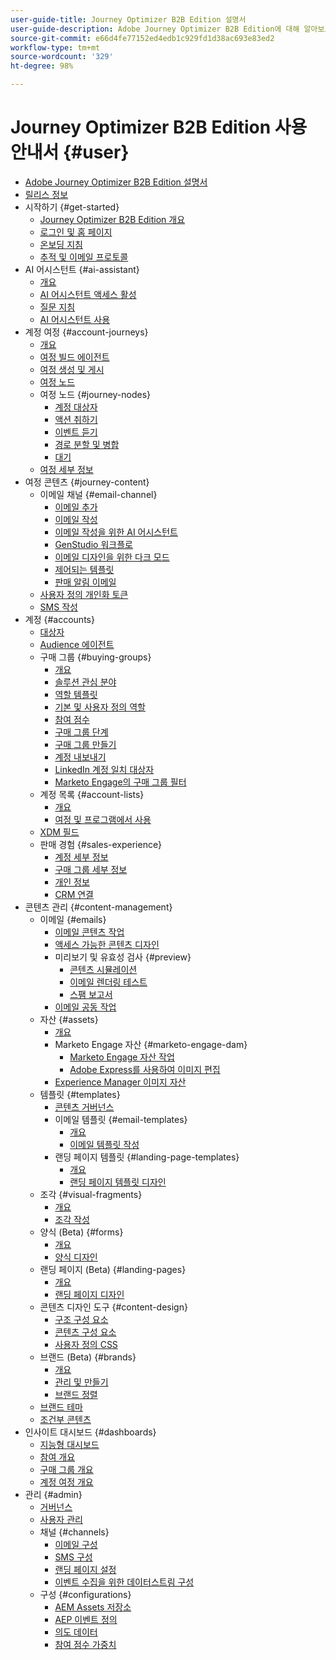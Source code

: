 ```yaml
---
user-guide-title: Journey Optimizer B2B Edition 설명서
user-guide-description: Adobe Journey Optimizer B2B Edition에 대해 알아보고, 기본 제공 생성형 AI와 업계 최고 수준의 자동화를 활용하여 계정 및 구매 그룹 여정을 조율하는 방법을 알아봅니다.
source-git-commit: e66d4fe77152ed4edb1c929fd1d38ac693e83ed2
workflow-type: tm+mt
source-wordcount: '329'
ht-degree: 98%

---
```



# Journey Optimizer B2B Edition 사용 안내서 {#user}

+ [Adobe Journey Optimizer B2B Edition 설명서](guide-overview.md)
+ [릴리스 정보](./release-notes/release-notes.md)
+ 시작하기 {#get-started}
   + [Journey Optimizer B2B Edition 개요](about-journey-optimizer-b2b-edition.md)
   + [로그인 및 홈 페이지](home-page.md)
   + [온보딩 지침](./start/get-started.md)
   + [추적 및 이메일 프로토콜](./start/email-protocols.md)
+ AI 어시스턴트 {#ai-assistant}
   + [개요](./ai-assistant/ai-assistant-overview.md)
   + [AI 어시스턴트 액세스 활성](./ai-assistant/enable-ai-assistant-access.md)
   + [질문 지침](./ai-assistant/question-guidance.md)
   + [AI 어시스턴트 사용](./ai-assistant/use-ai-assistant.md)
+ 계정 여정 {#account-journeys}
   + [개요](./journeys/journey-overview.md)
   + [여정 빌드 에이전트](./agents/journey-agent.md)
   + [여정 생성 및 게시](./journeys/create-publish-journey.md)
   + [여정 노드](./journeys/journey-nodes.md)
   + 여정 노드 {#journey-nodes}
      + [계정 대상자](./journeys/account-audience-nodes.md)
      + [액션 취하기](./journeys/action-nodes.md)
      + [이벤트 듣기](./journeys/listen-for-event-nodes.md)
      + [경로 분할 및 병합](./journeys/split-merge-paths-nodes.md)
      + [대기](./journeys/wait-nodes.md)
   + [여정 세부 정보](./journeys/journey-details.md)
+ 여정 콘텐츠 {#journey-content}
   + 이메일 채널 {#email-channel}
      + [이메일 추가](./content/add-email.md)
      + [이메일 작성](./content/email-authoring.md)
      + [이메일 작성을 위한 AI 어시스턴트](./content/ai-assistant-emails.md)
      + [GenStudio 워크플로](./content/genstudio-email-workflow.md)
      + [이메일 디자인을 위한 다크 모드](./content/email-dark-mode.md)
      + [제어되는 템플릿](./content/email-authoring-governance.md)
      + [판매 알림 이메일](./content/sales-alert-email.md)
   + [사용자 정의 개인화 토큰](./content/personalization-my-tokens.md)
   + [SMS 작성](./content/sms-authoring.md)
+ 계정 {#accounts}
   + [대상자](./audiences/account-audience-overview.md)
   + [Audience 에이전트](./agents/audience-agent-b2b.md)
   + 구매 그룹 {#buying-groups}
      + [개요](./buying-groups/buying-groups-overview.md)
      + [솔루션 관심 분야](./buying-groups/solution-interests.md)
      + [역할 템플릿](./buying-groups/buying-groups-role-templates.md)
      + [기본 및 사용자 정의 역할](./buying-groups/default-custom-roles.md)
      + [참여 점수](./buying-groups/engagement-scores.md)
      + [구매 그룹 단계](./buying-groups/buying-group-stages.md)
      + [구매 그룹 만들기](./buying-groups/buying-groups-create.md)
      + [계정 내보내기](./audiences/account-list-export.md)
      + [LinkedIn 계정 일치 대상자](./data/linkedin-account-matched-audiences.md)
      + [Marketo Engage의 구매 그룹 필터](./buying-groups/marketo-engage-smart-list-buying-group-filters.md)
   + 계정 목록 {#account-lists}
      + [개요](./accounts/account-lists.md)
      + [여정 및 프로그램에서 사용](./accounts/account-lists-journeys.md)
   + [XDM 필드](./data/field-mapping.md)
   + 판매 경험 {#sales-experience}
      + [계정 세부 정보](./accounts/account-details.md)
      + [구매 그룹 세부 정보](./buying-groups/buying-group-details.md)
      + [개인 정보](./accounts/person-details.md)
      + [CRM 연결](./accounts/crm-linking.md)
+ 콘텐츠 관리 {#content-management}
   + 이메일 {#emails}
      + [이메일 콘텐츠 작업](./content/emails-list.md)
      + [액세스 가능한 콘텐츠 디자인](./content/email-accessible-content.md)
      + 미리보기 및 유효성 검사 {#preview}
         + [콘텐츠 시뮬레이션](./content/email-simulate-content.md)
         + [이메일 렌더링 테스트](./content/email-test-rendering.md)
         + [스팸 보고서](./content/email-spam-report.md)
      + [이메일 공동 작업](./content/email-collaboration-tools.md)
   + 자산 {#assets}
      + [개요](./content/assets-overview.md)
      + Marketo Engage 자산 {#marketo-engage-dam}
         + [Marketo Engage 자산 작업](./content/marketo-engage-design-studio.md)
         + [Adobe Express를 사용하여 이미지 편집](./content/image-edit-adobe-express.md)
      + [Experience Manager 이미지 자산](./content/aem-assets.md)
   + 템플릿 {#templates}
      + [콘텐츠 거버넌스](./content/template-content-governance.md)
      + 이메일 템플릿 {#email-templates}
         + [개요](./content/email-templates.md)
         + [이메일 템플릿 작성](./content/email-template-authoring.md)
      + 랜딩 페이지 템플릿 {#landing-page-templates}
         + [개요](./content/landing-page-templates.md)
         + [랜딩 페이지 템플릿 디자인](./content/landing-page-template-design.md)
   + 조각 {#visual-fragments}
      + [개요](./content/fragments.md)
      + [조각 작성](./content/fragment-authoring.md)
   + 양식 (Beta) {#forms}
      + [개요](./content/forms.md)
      + [양식 디자인](./content/form-design.md)
   + 랜딩 페이지 (Beta) {#landing-pages}
      + [개요](./content/landing-pages.md)
      + [랜딩 페이지 디자인](./content/landing-page-design.md)
   + 콘텐츠 디자인 도구 {#content-design}
      + [구조 구성 요소](./content/structure-components.md)
      + [콘텐츠 구성 요소](./content/content-components.md)
      + [사용자 정의 CSS](./content/design-custom-css.md)
   + 브랜드 (Beta) {#brands}
      + [개요](./content/brands-overview.md)
      + [관리 및 만들기](./content/brands-manage-create.md)
      + [브랜드 정렬](./content/brand-alignment.md)
   + [브랜드 테마](./content/brand-themes.md)
   + [조건부 콘텐츠](./content/conditional-content.md)
+ 인사이트 대시보드 {#dashboards}
   + [지능형 대시보드](./dashboards/intelligent-dashboard.md)
   + [참여 개요](./dashboards/engagement-dashboard.md)
   + [구매 그룹 개요](./dashboards/buying-groups-dashboard.md)
   + [계정 여정 개요](./dashboards/journeys-dashboard.md)
+ 관리 {#admin}
   + [거버넌스](./admin/governance.md)
   + [사용자 관리](./admin/user-management.md)
   + 채널 {#channels}
      + [이메일 구성](./admin/configure-channels-emails.md)
      + [SMS 구성](./admin/configure-channels-sms.md)
      + [랜딩 페이지 설정](./admin/landing-page-settings.md)
      + [이벤트 수집을 위한 데이터스트림 구성](./data/aep-event-collection.md)
   + 구성 {#configurations}
      + [AEM Assets 저장소](./admin/configure-aem-repositories.md)
      + [AEP 이벤트 정의](./admin/configure-aep-events.md)
      + [의도 데이터](./admin/intent-data.md)
      + [참여 점수 가중치](./admin/engagement-score-weighting.md)
